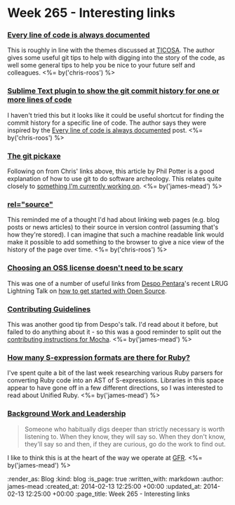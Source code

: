 Week 265 - Interesting links
============================

### [Every line of code is always documented](http://mislav.uniqpath.com/2014/02/hidden-documentation/)

This is roughly in line with the themes discussed at [TICOSA](http://ticosa.org/). The author gives some useful git tips to help with digging into the story of the code, as well some general tips to help you be nice to your future self and colleagues. <%= by('chris-roos') %>

### [Sublime Text plugin to show the git commit history for one or more lines of code](https://github.com/cbumgard/GitCommitMsg)

I haven't tried this but it looks like it could be useful shortcut for finding the commit history for a specific line of code. The author says they were inspired by the [Every line of code is always documented](http://mislav.uniqpath.com/2014/02/hidden-documentation/) post. <%= by('chris-roos') %>

### [The git pickaxe](http://www.philandstuff.com/2014/02/09/git-pickaxe.html)

Following on from Chris' links above, this article by Phil Potter is a good explanation of how to use git to do software archeology. This relates quite closely to [something I'm currently working on](https://github.com/freerange/method_log). <%= by('james-mead') %>

### [rel="source"](http://adactio.com/journal/6667/)

This reminded me of a thought I'd had about linking web pages (e.g. blog posts or news articles) to their source in version control (assuming that's how they're stored). I can imagine that such a machine readable link would make it possible to add something to the browser to give a nice view of the history of the page over time. <%= by('chris-roos') %>

### [Choosing an OSS license doesn't need to be scary](http://choosealicense.com/)

This was one of a number of useful links from [Despo Pentara](https://twitter.com/despo)'s recent LRUG Lightning Talk on [how to get started with Open Source](https://skillsmatter.com/skillscasts/5057-open-source-how-to-get-started).

### [Contributing Guidelines](https://github.com/blog/1184-contributing-guidelines)

This was another good tip from Despo's talk. I'd read about it before, but failed to do anything about it - so this was a good reminder to split out the [contributing instructions for Mocha](https://github.com/freerange/mocha/commit/7095aaad20d283ca4b710aa534a397c2136dfe12). <%= by('james-mead') %>

### [How many S-expression formats are there for Ruby?](http://www.matijs.net/blog/2012/11/04/how-many-s-expression-formats-are-there-for-ruby)

I've spent quite a bit of the last week researching various Ruby parsers for converting Ruby code into an AST of S-expressions. Libraries in this space appear to have gone off in a few different directions, so I was interested to read about Unified Ruby. <%= by('james-mead') %>

### [Background Work and Leadership](https://www.facebook.com/notes/kent-beck/background-work-and-leadership/712114115488122)

> Someone who habitually digs deeper than strictly necessary is worth listening to.  When they know, they will say so.  When they don't know, they'll say so and then, if they are curious, go do the work to find out.

I like to think this is at the heart of the way we operate at [GFR](/). <%= by('james-mead') %>

:render_as: Blog
:kind: blog
:is_page: true
:written_with: markdown
:author: james-mead
:created_at: 2014-02-13 12:25:00 +00:00
:updated_at: 2014-02-13 12:25:00 +00:00
:page_title: Week 265 - Interesting links
